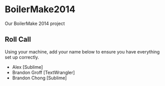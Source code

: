 BoilerMake2014
==============

Our BoilerMake 2014 project

Roll Call
---------
Using your machine, add your name below to ensure you have everything set up
correctly.

* Alex [Sublime]
* Brandon Groff [TextWrangler]
* Brandon Chong [Sublime]